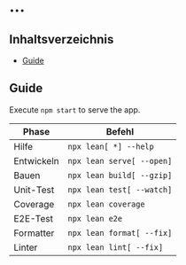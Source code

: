 <h1>...</h1>

<h2>Inhaltsverzeichnis</h2>

- [Guide](#guide)

## Guide

Execute `npm start` to serve the app.

| Phase      | Befehl                    |
| ---------- | ------------------------- |
| Hilfe      | `npx lean[ *] --help`     |
| Entwickeln | `npx lean serve[ --open]` |
| Bauen      | `npx lean build[ --gzip]` |
| Unit-Test  | `npx lean test[ --watch]` |
| Coverage   | `npx lean coverage`       |
| E2E-Test   | `npx lean e2e`            |
| Formatter  | `npx lean format[ --fix]` |
| Linter     | `npx lean lint[ --fix]`   |
